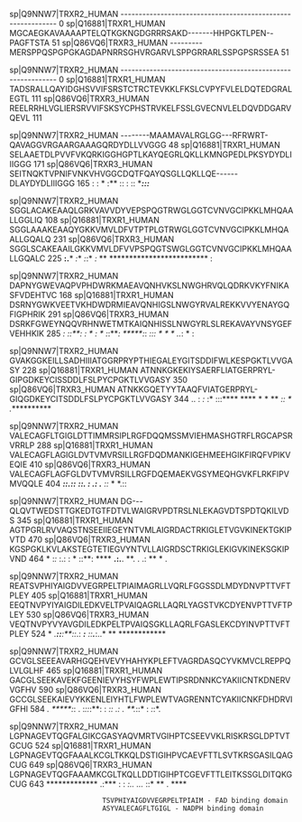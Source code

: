 sp|Q9NNW7|TRXR2_HUMAN      ------------------------------------------------------------	0
sp|Q16881|TRXR1_HUMAN      MGCAEGKAVAAAAPTELQTKGKNGDGRRRSAKD-------HHPGKTLPEN--PAGFTSTA	51
sp|Q86VQ6|TRXR3_HUMAN      ---------MERSPPQSPGPGKAGDAPNRRSGHVRGARVLSPPGRRARLSSPGPSRSSEA	51
                                                                                       

sp|Q9NNW7|TRXR2_HUMAN      ------------------------------------------------------------	0
sp|Q16881|TRXR1_HUMAN      TADSRALLQAYIDGHSVVIFSRSTCTRCTEVKKLFKSLCVPYFVLELDQTEDGRALEGTL	111
sp|Q86VQ6|TRXR3_HUMAN      REELRRHLVGLIERSRVVIFSKSYCPHSTRVKELFSSLGVECNVLELDQVDDGARVQEVL	111
                                                                                       

sp|Q9NNW7|TRXR2_HUMAN      --------MAAMAVALRGLGG---RFRWRT-QAVAGGVRGAARGAAAGQRDYDLLVVGGG	48
sp|Q16881|TRXR1_HUMAN      SELAAETDLPVVFVKQRKIGGHGPTLKAYQEGRLQKLLKMNGPEDLPKSYDYDLIIIGGG	171
sp|Q86VQ6|TRXR3_HUMAN      SEITNQKTVPNIFVNKVHVGGCDQTFQAYQSGLLQKLLQE------DLAYDYDLIIIGGG	165
                                   :  : *    :**    ::      :   ::           ****:::***

sp|Q9NNW7|TRXR2_HUMAN      SGGLACAKEAAQLGRKVAVVDYVEPSPQGTRWGLGGTCVNVGCIPKKLMHQAALLGGLIQ	108
sp|Q16881|TRXR1_HUMAN      SGGLAAAKEAAQYGKKVMVLDFVTPTPLGTRWGLGGTCVNVGCIPKKLMHQAALLGQALQ	231
sp|Q86VQ6|TRXR3_HUMAN      SGGLSCAKEAAILGKKVMVLDFVVPSPQGTSWGLGGTCVNVGCIPKKLMHQAALLGQALC	225
                           ****:.*****  *:** *:*:* *:* ** *************************  : 

sp|Q9NNW7|TRXR2_HUMAN      DAPNYGWEVAQPVPHDWRKMAEAVQNHVKSLNWGHRVQLQDRKVKYFNIKASFVDEHTVC	168
sp|Q16881|TRXR1_HUMAN      DSRNYGWKVEETVKHDWDRMIEAVQNHIGSLNWGYRVALREKKVVYENAYGQFIGPHRIK	291
sp|Q86VQ6|TRXR3_HUMAN      DSRKFGWEYNQQVRHNWETMTKAIQNHISSLNWGYRLSLREKAVAYVNSYGEFVEHHKIK	285
                           *: ::**:  : * *:*  * :*:***: *****:*: *::: * * *  ..*:  * : 

sp|Q9NNW7|TRXR2_HUMAN      GVAKGGKEILLSADHIIIATGGRPRYPTHIEGALEYGITSDDIFWLKESPGKTLVVGASY	228
sp|Q16881|TRXR1_HUMAN      ATNNKGKEKIYSAERFLIATGERPRYL-GIPGDKEYCISSDDLFSLPYCPGKTLVVGASY	350
sp|Q86VQ6|TRXR3_HUMAN      ATNKKGQETYYTAAQFVIATGERPRYL-GIQGDKEYCITSDDLFSLPYCPGKTLVVGASY	344
                           .. : *:*   :* :::**** ****   * *  ** *:***:* *  .***********

sp|Q9NNW7|TRXR2_HUMAN      VALECAGFLTGIGLDTTIMMRSIPLRGFDQQMSSMVIEHMASHGTRFLRGCAPSRVRRLP	288
sp|Q16881|TRXR1_HUMAN      VALECAGFLAGIGLDVTVMVRSILLRGFDQDMANKIGEHMEEHGIKFIRQFVPIKVEQIE	410
sp|Q86VQ6|TRXR3_HUMAN      VALECAGFLAGFGLDVTVMVRSILLRGFDQEMAEKVGSYMEQHGVKFLRKFIPVMVQQLE	404
                           *********:*:***.*:*:*** ******:*:. : .:* .** :*:*   *  *.:: 

sp|Q9NNW7|TRXR2_HUMAN      DG---QLQVTWEDSTTGKEDTGTFDTVLWAIGRVPDTRSLNLEKAGVDTSPDTQKILVDS	345
sp|Q16881|TRXR1_HUMAN      AGTPGRLRVVAQSTNSEEIIEGEYNTVMLAIGRDACTRKIGLETVGVKINEKTGKIPVTD	470
sp|Q86VQ6|TRXR3_HUMAN      KGSPGKLKVLAKSTEGTETIEGVYNTVLLAIGRDSCTRKIGLEKIGVKINEKSGKIPVND	464
                            *   :*:*  :.:   :   * ::**: ****   **.:.**. **. . .: ** * .

sp|Q9NNW7|TRXR2_HUMAN      REATSVPHIYAIGDVVEGRPELTPIAIMAGRLLVQRLFGGSSDLMDYDNVPTTVFTPLEY	405
sp|Q16881|TRXR1_HUMAN      EEQTNVPYIYAIGDILEDKVELTPVAIQAGRLLAQRLYAGSTVKCDYENVPTTVFTPLEY	530
sp|Q86VQ6|TRXR3_HUMAN      VEQTNVPYVYAVGDILEDKPELTPVAIQSGKLLAQRLFGASLEKCDYINVPTTVFTPLEY	524
                            * *.**::**:**::*.: ****:** :*:**.***:..*    ** ************

sp|Q9NNW7|TRXR2_HUMAN      GCVGLSEEEAVARHGQEHVEVYHAHYKPLEFTVAGRDASQCYVKMVCLREPPQLVLGLHF	465
sp|Q16881|TRXR1_HUMAN      GACGLSEEKAVEKFGEENIEVYHSYFWPLEWTIPSRDNNKCYAKIICNTKDNERVVGFHV	590
sp|Q86VQ6|TRXR3_HUMAN      GCCGLSEEKAIEVYKKENLEIYHTLFWPLEWTVAGRENNTCYAKIICNKFDHDRVIGFHI	584
                           *. *****:*:  . :*::*:**: : ***:*: .*: . **.*::*     : *:*:*.

sp|Q9NNW7|TRXR2_HUMAN      LGPNAGEVTQGFALGIKCGASYAQVMRTVGIHPTCSEEVVKLRISKRSGLDPTVTGCUG	524
sp|Q16881|TRXR1_HUMAN      LGPNAGEVTQGFAAALKCGLTKKQLDSTIGIHPVCAEVFTTLSVTKRSGASILQAGCUG	649
sp|Q86VQ6|TRXR3_HUMAN      LGPNAGEVTQGFAAAMKCGLTKQLLDDTIGIHPTCGEVFTTLEITKSSGLDITQKGCUG	643
                           ************* .:*** :   :  *:****.*.* ...* ::* ** .    ****


                           TSVPHIYAIGDVVEGRPELTPIAIM - FAD binding domain
                           ASYVALECAGFLTGIGL - NADPH binding domain
